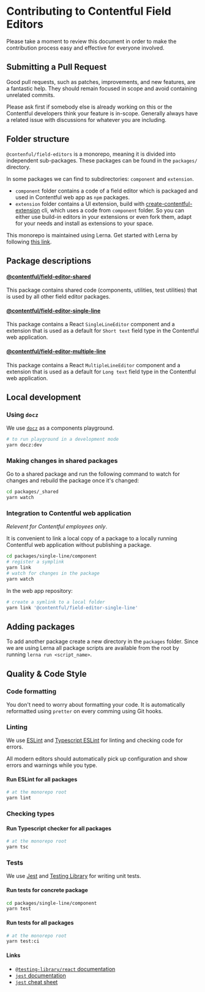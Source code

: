 # Contributing to Contentful Field Editors

Please take a moment to review this document in order to make the contribution process easy and effective for everyone involved.

## Submitting a Pull Request

Good pull requests, such as patches, improvements, and new features, are a fantastic help. They should remain focused in scope and avoid containing unrelated commits.

Please ask first if somebody else is already working on this or the Contentful developers think your feature is in-scope. Generally always have a related issue with discussions for whatever you are including.

## Folder structure

`@contenful/field-editors` is a monorepo, meaning it is divided into independent sub-packages.
These packages can be found in the `packages/` directory.

In some packages we can find to subdirectories: `component` and `extension`.

- `component` folder contains a code of a field editor which is packaged and used in Contentful web app as `npm` packages.
- `extension` folder contains a UI extension, build with [create-contentful-extension](https://github.com/contentful/create-contentful-extension) cli, which uses a code from `component` folder. So you can either use build-in editors in your extensions or even fork them, adapt for your needs and install as extensions to your space.

This monorepo is maintained using Lerna. Get started with Lerna by following [this link](https://github.com/lerna/lerna).

## Package descriptions

#### [@contentful/field-editor-shared](./packages/_shared)

This package contains shared code (components, utilities, test utilities) that is used by all other field editor packages.

#### [@contentful/field-editor-single-line](./packages/single-line)

This package contains a React `SingleLineEditor` component and a extension that is used as a default for `Short text` field type in the Contentful web application.

#### [@contentful/field-editor-multiple-line](./packages/multiple-line)

This package contains a React `MultipleLineEditor` component and a extension that is used as a default for `Long text` field type in the Contentful web application.

## Local development

### Using `docz`

We use [`docz`](https://www.docz.site/) as a components playground.

```bash
# to run playground in a development mode
yarn docz:dev
```

### Making changes in shared packages

Go to a shared package and run the following command to watch for changes and rebuild the package once it's changed:

```bash
cd packages/_shared
yarn watch
```

### Integration to Contentful web application

_Relevent for Contentful employees only_.

It is convenient to link a local copy of a package to a locally running Contentful web application without publishing a package.

```bash
cd packages/single-line/component
# register a symplink
yarn link
# watch for changes in the package
yarn watch
```

In the web app repository:

```bash
# create a symlink to a local folder
yarn link '@contentful/field-editor-single-line'
```

## Adding packages

To add another package create a new directory in the `packages` folder. Since we are using Lerna all package scripts are available from the root by running `lerna run <script_name>`.

## Quality & Code Style

### Code formatting

You don't need to worry about formatting your code. It is automatically reformatted using `pretter` on every comming using Git hooks.

### Linting

We use [ESLint](https://eslint.org/) and [Typescript ESLint](https://github.com/typescript-eslint/typescript-eslint) for linting and checking code for errors.

All modern editors should automatically pick up configuration and show errors and warnings while you type.

#### Run ESLint for all packages

```bash
# at the monorepo root
yarn lint
```

### Checking types

#### Run Typescript checker for all packages

```bash
# at the monorepo root
yarn tsc
```

### Tests

We use [Jest](https://jestjs.io/) and [Testing Library](https://testing-library.com/) for writing unit tests.

#### Run tests for concrete package

```bash
cd packages/single-line/component
yarn test
```

#### Run tests for all packages

```bash
# at the monorepo root
yarn test:ci
```

#### Links

- [`@testing-library/react` documentation](https://testing-library.com/docs/react-testing-library/intro)
- [`jest` documentation](https://testing-library.com/docs/react-testing-library/intro)
- [`jest` cheat sheet](https://github.com/sapegin/jest-cheat-sheet)
